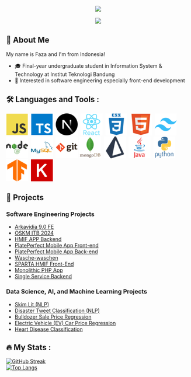 <p align="center">
  <img src="https://capsule-render.vercel.app/api?type=waving&text=Hi%20there&color=gradient&fontColor=ffffff&animation=fadeIn&height=80"/>
</p>
<div id="header" align="center">
  <img src="https://i.giphy.com/media/v1.Y2lkPTc5MGI3NjExN2FpbXowczkxaXpqMmQ0amF3dWowcDZsZnF6M2JqcGo1aTIza3BiMSZlcD12MV9pbnRlcm5hbF9naWZfYnlfaWQmY3Q9cw/jdPMeyv9rn0hZHh8n9/giphy.gif" width="140"/>
</div>

## 🚀 About Me
My name is Faza and I'm from Indonesia!

- 🎓 Final-year undergraduate student in Information System & Technology at Institut Teknologi Bandung
- 🔭 Interested in software engineering especially front-end development

## :hammer_and_wrench: Languages and Tools :
<div>
  <img src="https://github.com/devicons/devicon/blob/master/icons/javascript/javascript-original.svg" title="JavaScript" alt="JavaScript" width="60" height="60"/>&nbsp;
  <img src="https://github.com/devicons/devicon/blob/master/icons/typescript/typescript-original.svg" title="TypeScript" alt="TypeScript" width="60" height="60"/>&nbsp;
  <img src="https://github.com/devicons/devicon/blob/master/icons/nextjs/nextjs-original.svg" title="NextJS" alt="NextJS" width="60" height="60"/>&nbsp;
  <img src="https://github.com/devicons/devicon/blob/master/icons/react/react-original-wordmark.svg" title="React" alt="React" width="60" height="60"/>&nbsp;
  <img src="https://github.com/devicons/devicon/blob/master/icons/css3/css3-plain-wordmark.svg"  title="CSS3" alt="CSS" width="60" height="60"/>&nbsp;
  <img src="https://github.com/devicons/devicon/blob/master/icons/html5/html5-original.svg" title="HTML5" alt="HTML" width="60" height="60"/>&nbsp;
  <img src="https://github.com/devicons/devicon/blob/master/icons/tailwindcss/tailwindcss-original.svg" title="Tailwind" alt="Tailwind" width="60" height="60"/>&nbsp;
  <img src="https://github.com/devicons/devicon/blob/master/icons/nodejs/nodejs-original-wordmark.svg" title="NodeJS" alt="NodeJS" width="60" height="60"/>&nbsp;
  <img src="https://github.com/devicons/devicon/blob/master/icons/mysql/mysql-original-wordmark.svg" title="MySQL"  alt="MySQL" width="60" height="60"/>&nbsp;
  <img src="https://github.com/devicons/devicon/blob/master/icons/git/git-original-wordmark.svg" title="Git" **alt="Git" width="60" height="60"/>
  <img src="https://github.com/devicons/devicon/blob/master/icons/mongodb/mongodb-original-wordmark.svg" title="MongoDB" alt="MongoDB" width="60" height="60"/>&nbsp;
  <img src="https://github.com/devicons/devicon/blob/master/icons/prisma/prisma-original.svg" title="Prisma" alt="Prisma" width="60" height="60"/>&nbsp;
  <img src="https://github.com/devicons/devicon/blob/master/icons/java/java-original-wordmark.svg" title="Java" alt="Java" width="60" height="60"/>&nbsp;
  <img src="https://github.com/devicons/devicon/blob/master/icons/python/python-original-wordmark.svg" title="Python" alt="Python" width="60" height="60"/>&nbsp;
  <img src="https://github.com/devicons/devicon/blob/master/icons/tensorflow/tensorflow-original.svg" title="TensorFlow" alt="TensorFlow" width="60" height="60"/>&nbsp;
  <img src="https://github.com/devicons/devicon/blob/master/icons/keras/keras-original.svg" title="Keras" alt="Keras" width="60" height="60"/>&nbsp;
</div>

## :construction: Projects
### Software Engineering Projects
- [Arkavidia 9.0 FE](https://github.com/arkavidia-hmif/arkavidia-frontend-9.0)
- [OSKM ITB 2024](https://github.com/KAT-ITB-2024/oskm-itb-x)
- [HMIF APP Backend](https://github.com/hmif-itb/hmif-app-be)
- [PlatePerfect Mobile App Front-end](https://github.com/rasyadanfz/plate-perfect)
- [PlatePerfect Mobile App Back-end](https://github.com/rasyadanfz/plate-perfect-backend)
- [Wasche-waschen](https://github.com/rasyadanfz/Wasche-waschen)
- [SPARTA HMIF Front-End](https://github.com/sparta-hmif/Web-Sparta-2022)
- [Monolithic PHP App](https://github.com/rasyadanfz/monolith)
- [Single Service Backend](https://github.com/rasyadanfz/single-service)
### Data Science, AI, and Machine Learning Projects
- [Skim Lit (NLP)](https://github.com/rasyadanfz/skim-lit)
- [Disaster Tweet Classification (NLP)](https://github.com/rasyadanfz/disaster-tweet-classification)
- [Bulldozer Sale Price Regression](https://github.com/rasyadanfz/bulldozer-sale-price-regression)
- [Electric Vehicle (EV) Car Price Regression](https://github.com/rasyadanfz/ev-car-prices-regression)
- [Heart Disease Classification](https://github.com/rasyadanfz/heart-disease-classification)
  
## :fire: My Stats :
[![GitHub Streak](http://github-readme-streak-stats.herokuapp.com?user=rasyadanfz&theme=dark&background=000000)](https://git.io/streak-stats)\
[![Top Langs](https://github-readme-stats.vercel.app/api/top-langs/?username=rasyadanfz&layout=compact&theme=vision-friendly-dark)](https://github.com/anuraghazra/github-readme-stats)


